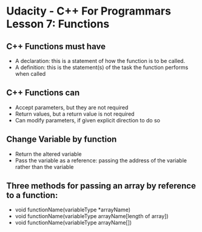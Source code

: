 # Udacity - C++ For Programmars Lesson 7: Functions

## C++ Functions must have
- A declaration: this is a statement of how the function is to be called.
- A definition: this is the statement(s) of the task the function performs when called

## C++ Functions can
- Accept parameters, but they are not required
- Return values, but a return value is not required
- Can modify parameters, if given explicit direction to do so

## Change Variable by function
- Return the altered variable
- Pass the variable as a reference: passing the address of the variable rather than the variable

## Three methods for passing an array by reference to a function:
- void functionName(variableType \*arrayName)
- void functionName(variableType arrayName[length of array])
- void functionName(variableType arrayName[])
